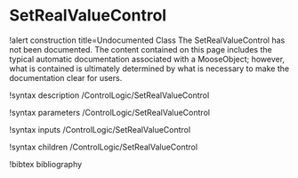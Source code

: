 <!-- MOOSE Documentation Stub: Remove this when content is added. -->

# SetRealValueControl

!alert construction title=Undocumented Class
The SetRealValueControl has not been documented. The content contained on this page includes the
typical automatic documentation associated with a MooseObject; however, what is contained is
ultimately determined by what is necessary to make the documentation clear for users.

!syntax description /ControlLogic/SetRealValueControl

!syntax parameters /ControlLogic/SetRealValueControl

!syntax inputs /ControlLogic/SetRealValueControl

!syntax children /ControlLogic/SetRealValueControl

!bibtex bibliography

